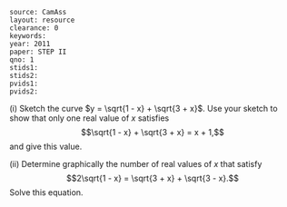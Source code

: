 ````
source: CamAss
layout: resource
clearance: 0
keywords: 
year: 2011
paper: STEP II
qno: 1
stids1:
stids2:
pvids1:
pvids2:

````

(i) Sketch the curve $y = \sqrt{1 - x} + \sqrt{3 + x}$.
Use your sketch to show that only one real value of $x$ satisfies
$$\sqrt{1 - x} + \sqrt{3 + x} = x + 1,$$
and give this value.

(ii) Determine graphically the number of real values of $x$ that satisfy
$$2\sqrt{1 - x} = \sqrt{3 + x} + \sqrt{3 - x}.$$
Solve this equation.
